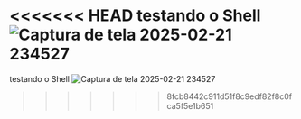 <<<<<<< HEAD
testando o Shell
![Captura de tela 2025-02-21 234527](https://github.com/user-attachments/assets/3784cce4-0073-4573-b4e8-2e90a31c98ad)
=======
testando o Shell
![Captura de tela 2025-02-21 234527](https://github.com/user-attachments/assets/3784cce4-0073-4573-b4e8-2e90a31c98ad)
>>>>>>> 8fcb8442c911d51f8c9edf82f8c0fca5f5e1b651
